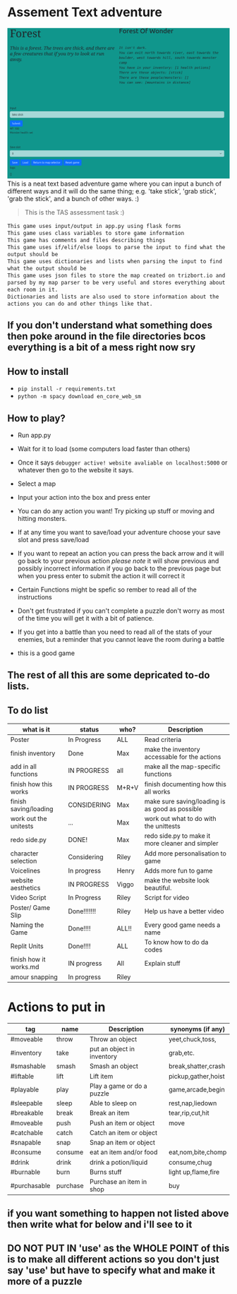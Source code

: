 # Assement Text adventure

![Demo image](demo.png)
This is a neat text based adventure game where you can input a bunch of different ways and it will do the same thing; e.g. 'take stick', 'grab stick', 'grab the stick', and a bunch of other ways. :)

> This is the TAS assessment task :)

    This game uses input/output in app.py using flask forms
    This game uses class variables to store game information
    This game has comments and files describing things
    This game uses if/elif/else loops to parse the input to find what the output should be
    This game uses dictionaries and lists when parsing the input to find what the output should be
    This game uses json files to store the map created on trizbort.io and parsed by my map parser to be very useful and stores everything about each room in it.
    Dictionaries and lists are also used to store information about the actions you can do and other things like that.

## If you don't understand what something does then poke around in the file directories bcos everything is a bit of a mess right now sry

## How to install
- `pip install -r requirements.txt`
- `python -m spacy download en_core_web_sm`

## How to play?
- Run app.py
- Wait for it to load (some computers load faster than others)
- Once it says `debugger active! website avaliable on localhost:5000` or whatever then go to the website it says.

- Select a map
- Input your action into the box and press enter
- You can do any action you want! Try picking up stuff or moving and hitting monsters.
- If at any time you want to save/load your adventure choose your save slot and press save/load
- If you want to repeat an action you can press the back arrow and it will go back to your previous action *please note* it will show previous and possibly incorrect information if you go back to the previous page but when you press enter to submit the action it will correct it
- Certain Functions might be spefic so rember to read all of the instructions
- Don't get frustrated if you can't complete a puzzle don't worry as most of the time you will get it with a bit of patience.
- If you get into a battle than you need to read all of the stats of your enemies, but a reminder that you cannot leave the room during a battle
- this is a good game

## The rest of all this are some depricated to-do lists.

## To do list

| what is it            | status      | who?   | Description                                      |
| --------------------- | ----------- | ------ |------------------------------------------------- |
| Poster                | In Progress | ALL    | Read criteria                                    |
| finish inventory      | Done        | Max    | make the inventory accessable for the actions    |
| add in all functions  | IN PROGRESS | all    | make all the map-specific functions              |
| finish how this works | IN PROGRESS | M+R+V  | finish documenting how this all works            |
| finish saving/loading | CONSIDERING | Max    | make sure saving/loading is as good as possible  |
| work out the unitests | ...         | Max    | work out what to do with the unittests           |
| redo side.py          | DONE!       | Max    | redo side.py to make it more cleaner and simpler |
| character selection   | Considering | Riley  | Add more personalisation to game                 |
| Voicelines            | In progress | Henry  | Adds more fun to game                            |
| website aesthetics    | IN PROGRESS | Viggo  | make the website look beautiful.                 |
| Video Script          | In Progress | Riley  | Script for video                                 |
| Poster/ Game Slip     | Done!!!!!!! | Riley  | Help us have a better video                      |
| Naming the Game       | Done!!!!    | ALL!!  | Every good game needs a name                     |
| Replit Units          | Done!!!!    |ALL     | To know how to do da codes                       |
|finish how it works.md | IN progress |All     | Explain stuff                                    |
|amour snapping         | In progress | Riley  |                                                  |

# Actions to put in

| tag               | name       | Description                | synonyms (if any)         |
| ----------------- | ---------- | -------------------------- | -----------------------   |
| #moveable         | throw      | Throw an object            | yeet,chuck,toss,          |
| #inventory        | take       | put an object in inventory | grab,etc.                 |
| #smashable        | smash      | Smash an object            | break,shatter,crash       |
| #liftable         | lift       | Lift item                  | pickup,gather,hoist       |
| #playable         | play       | Play a game or do a puzzle | game,arcade,begin         |
| #sleepable        | sleep      | Able to sleep on           | rest,nap,liedown          |
| #breakable        | break      | Break an item              | tear,rip,cut,hit          |
| #moveable         | push       | Push an item or object     |  move                     |
| #catchable        | catch      | Catch an item or object    |                           |
| #snapable         | snap       | Snap an item or object     |                           |
| #consume          | consume    | eat an item and/or food    | eat,nom,bite,chomp        |
| #drink            | drink      | drink a potion/liquid      | consume,chug              |
| #burnable         | burn       | Burns stuff                | light up,flame,fire       |
| #purchasable      | purchase   | Purchase an item in shop   | buy                       |

## if you want something to happen not listed above then write what for below and i'll see to it

## **DO NOT PUT IN 'use'** as the WHOLE POINT of this is to make all different actions so you don't just say 'use' but have to specify what and make it more of a puzzle

